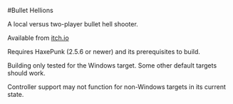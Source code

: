 #Bullet Hellions


A local versus two-player bullet hell shooter.

Available from [itch.io](https://midcode.itch.io/bullet-hellions)


Requires HaxePunk (2.5.6 or newer) and its prerequisites to build.

Building only tested for the Windows target. Some other default targets should work.

Controller support may not function for non-Windows targets in its current state.
